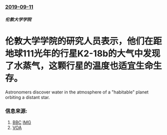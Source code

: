### [2019-09-11](/news/2019/09/11/index.md)

##### 伦敦大学学院
# 伦敦大学学院的研究人员表示，他们在距地球111光年的行星K2-18b的大气中发现了水蒸气，这颗行星的温度也适宜生命生存。 

Astronomers discover water in the atmosphere of a "habitable" planet orbiting a distant star.


### 信息来源:

1. [BBC](https://www.bbc.co.uk/news/science-environment-49648746) [IMG](https://ichef.bbci.co.uk/news/1024/branded_news/C56F/production/_108734505_k2-18b.png)
2. [VOA](https://www.voachinese.com/a/water-discovered-in-exoplanet-atmosphere-20190912/5080359.html)
